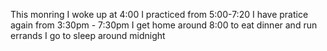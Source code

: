 This monring I woke up at 4:00
I practiced from 5:00-7:20
I have pratice again from 3:30pm - 7:30pm
I get home around 8:00 to eat dinner and run errands
I go to sleep around midnight
